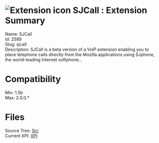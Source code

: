 # ![Extension icon](https://addons.thunderbird.net/static/img/addon-icons/default-64.png) SJCall : Extension Summary

Name: SJCall  
Id: 2589  
Slug: sjcall  
Description: SJCall is a beta version of a VoIP extension enabling you to place telephone calls directly from the Mozilla applications using SJphone, the world-leading Internet softphone...
  

# Compatibility
Min: 1.5b  
Max: 2.0.0.*  

# Files

Source Tree: [Src](C:/Dev/Thunderbird/ThunderKdB/xall/xOther/2589-sjcall/src)  
Current XPI: [XPI](C:/Dev/Thunderbird/ThunderKdB/xall/xOther/2589-sjcall/xpi)  



